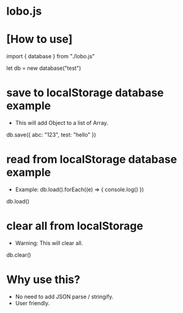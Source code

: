 # lobo.js

# [How to use]

import { database } from "./lobo.js"

let db = new database("test")

# save to localStorage database example
- This will add Object to a list of Array.

db.save({
  abc: "123",
  test: "hello"
})

# read from localStorage database example
- Example: db.load().forEach((e) => { console.log() })

db.load()

# clear all from localStorage
- Warning: This will clear all.

db.clear()

# Why use this?
- No need to add JSON parse / stringify.
- User friendly.
